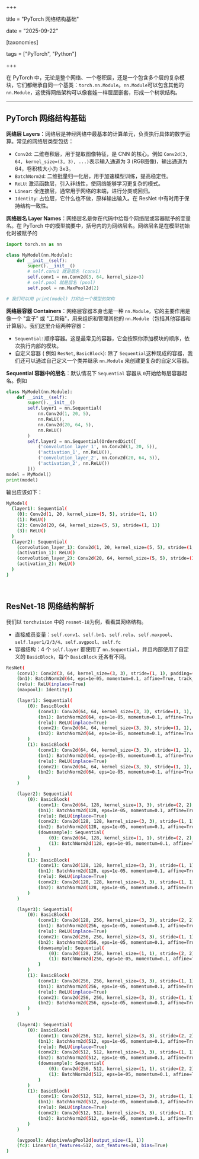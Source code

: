 +++

title = "PyTorch 网络结构基础"

date = "2025-09-22"

[taxonomies]

tags = ["PyTorch", "Python"]

+++



在 PyTorch 中，无论是整个网络、一个卷积层，还是一个包含多个层的复杂模块，它们都继承自同一个基类：`torch.nn.Module`​。`nn.Module`​ 可以包含其他的 `nn.Module`​，这使得网络架构可以像套娃一样层层嵌套，形成一个树状结构。

---

## PyTorch 网络结构基础

**网络层 Layers**：网络层是神经网络中最基本的计算单元，负责执行具体的数学运算。常见的网络层类型包括：

- `Conv2d`: 二维卷积层，用于提取图像特征，是 CNN 的核心。例如 `Conv2d(3, 64, kernel_size=(3, 3), ...)`​ 表示输入通道为 3 (RGB图像)，输出通道为 64，卷积核大小为 3x3。
- `BatchNorm2d`: 二维批量归一化层，用于加速模型训练，提高稳定性。
- `ReLU`: 激活函数层，引入非线性，使网络能够学习更复杂的模式。
- `Linear`: 全连接层，通常用于网络的末端，进行分类或回归。
- `Identity`: 占位层，它什么也不做，原样输出输入。在 ResNet 中有时用于保持结构一致性。

**网络层名 Layer Names**：网络层名是你在代码中给每个网络层或容器赋予的变量名。在 PyTorch 中的模型摘要中，括号内的为网络层名。网络层名是在模型初始化时被赋予的

```python
import torch.nn as nn

class MyModel(nn.Module):
    def __init__(self):
        super().__init__()
        # self.conv1 就是层名 (conv1)
        self.conv1 = nn.Conv2d(3, 64, kernel_size=3)
        # self.pool 就是层名 (pool)
        self.pool = nn.MaxPool2d(2)

# 我们可以用 print(model) 打印出一个模型的架构
```

**网络层容器 Containers**：网络层容器本身也是一种 `nn.Module`​，它的主要作用是像一个 "盒子" 或 "工具箱"，用来组织和管理其他的 `nn.Module`​（包括其他容器和计算层）。我们这里介绍两种容器：

- `Sequential`: 顺序容器。这是最常见的容器，它会按照你添加模块的顺序，依次执行内部的模块。
- 自定义容器 ( 例如 `ResNet`​, `BasicBlock`​): 除了 `Sequential`​ 这种现成的容器，我们还可以通过自己定义一个类并继承 `nn.Module`​ 来创建更复杂的自定义容器。

**Sequential 容器中的层名**：默认情况下 `Sequential`​ 容器从 `0`​ 开始给每层容器起名。例如

```python
class MyModel(nn.Module):
    def __init__(self):
        super().__init__()
        self.layer1 = nn.Sequential(
    		nn.Conv2d(1, 20, 5),
    		nn.ReLU(),
    		nn.Conv2d(20, 64, 5),
    		nn.ReLU()
		)
		self.layer2 = nn.Sequential(OrderedDict([
    		('convolution_layer_1', nn.Conv2d(1, 20, 5)),
    		('activation_1', nn.ReLU()),
    		('convolution_layer_2', nn.Conv2d(20, 64, 5)),
    		('activation_2', nn.ReLU())
		]))
model = MyModel()
print(model)
```

输出应该如下：

```bash
MyModel(
  (layer1): Sequential(
    (0): Conv2d(1, 20, kernel_size=(5, 5), stride=(1, 1))
    (1): ReLU()
    (2): Conv2d(20, 64, kernel_size=(5, 5), stride=(1, 1))
    (3): ReLU()
  )
  (layer2): Sequential(
    (convolution_layer_1): Conv2d(1, 20, kernel_size=(5, 5), stride=(1, 1))
    (activation_1): ReLU()
    (convolution_layer_2): Conv2d(20, 64, kernel_size=(5, 5), stride=(1, 1))
    (activation_2): ReLU()
  )
)
```

‍

## ResNet-18 网络结构解析

我们以 `torchvision`​ 中的 `resnet-18`​ 为例，看看其网络结构。

- 直接成员变量：`self.conv1`​、`self.bn1`​、`self.relu`​、`self.maxpool`​、`self.layer1/2/3/4`​、`self.avgpool`​、`self.fc`​
- 容器结构：4 个 `self.layer`​ 都使用了 `nn.Sequential`​，并且内部使用了自定义的 `BasicBlock`​，每个 `BasicBlock`​ 还各有不同。

```bash
ResNet(
    (conv1): Conv2d(3, 64, kernel_size=(3, 3), stride=(1, 1), padding=(1, 1), bias=False)
    (bn1): BatchNorm2d(64, eps=1e-05, momentum=0.1, affine=True, track_running_stats=True)
    (relu): ReLU(inplace=True)
    (maxpool): Identity()

    (layer1): Sequential(
        (0): BasicBlock(
            (conv1): Conv2d(64, 64, kernel_size=(3, 3), stride=(1, 1), padding=(1, 1), bias=False)
            (bn1): BatchNorm2d(64, eps=1e-05, momentum=0.1, affine=True, track_running_stats=True)
            (relu): ReLU(inplace=True)
            (conv2): Conv2d(64, 64, kernel_size=(3, 3), stride=(1, 1), padding=(1, 1), bias=False)
            (bn2): BatchNorm2d(64, eps=1e-05, momentum=0.1, affine=True, track_running_stats=True)
        )
        (1): BasicBlock(
            (conv1): Conv2d(64, 64, kernel_size=(3, 3), stride=(1, 1), padding=(1, 1), bias=False)
            (bn1): BatchNorm2d(64, eps=1e-05, momentum=0.1, affine=True, track_running_stats=True)
            (relu): ReLU(inplace=True)
            (conv2): Conv2d(64, 64, kernel_size=(3, 3), stride=(1, 1), padding=(1, 1), bias=False)
            (bn2): BatchNorm2d(64, eps=1e-05, momentum=0.1, affine=True, track_running_stats=True)
        )
    )

    (layer2): Sequential(
        (0): BasicBlock(
            (conv1): Conv2d(64, 128, kernel_size=(3, 3), stride=(2, 2), padding=(1, 1), bias=False)
            (bn1): BatchNorm2d(128, eps=1e-05, momentum=0.1, affine=True, track_running_stats=True)
            (relu): ReLU(inplace=True)
            (conv2): Conv2d(128, 128, kernel_size=(3, 3), stride=(1, 1), padding=(1, 1), bias=False)
            (bn2): BatchNorm2d(128, eps=1e-05, momentum=0.1, affine=True, track_running_stats=True)
            (downsample): Sequential(
                (0): Conv2d(64, 128, kernel_size=(1, 1), stride=(2, 2), bias=False)
                (1): BatchNorm2d(128, eps=1e-05, momentum=0.1, affine=True, track_running_stats=True)
            )
        )
        (1): BasicBlock(
            (conv1): Conv2d(128, 128, kernel_size=(3, 3), stride=(1, 1), padding=(1, 1), bias=False)
            (bn1): BatchNorm2d(128, eps=1e-05, momentum=0.1, affine=True, track_running_stats=True)
            (relu): ReLU(inplace=True)
            (conv2): Conv2d(128, 128, kernel_size=(3, 3), stride=(1, 1), padding=(1, 1), bias=False)
            (bn2): BatchNorm2d(128, eps=1e-05, momentum=0.1, affine=True, track_running_stats=True)
        )
    )

    (layer3): Sequential(
        (0): BasicBlock(
            (conv1): Conv2d(128, 256, kernel_size=(3, 3), stride=(2, 2), padding=(1, 1), bias=False)
            (bn1): BatchNorm2d(256, eps=1e-05, momentum=0.1, affine=True, track_running_stats=True)
            (relu): ReLU(inplace=True)
            (conv2): Conv2d(256, 256, kernel_size=(3, 3), stride=(1, 1), padding=(1, 1), bias=False)
            (bn2): BatchNorm2d(256, eps=1e-05, momentum=0.1, affine=True, track_running_stats=True)
            (downsample): Sequential(
                (0): Conv2d(128, 256, kernel_size=(1, 1), stride=(2, 2), bias=False)
                (1): BatchNorm2d(256, eps=1e-05, momentum=0.1, affine=True, track_running_stats=True)
            )
        )
        (1): BasicBlock(
            (conv1): Conv2d(256, 256, kernel_size=(3, 3), stride=(1, 1), padding=(1, 1), bias=False)
            (bn1): BatchNorm2d(256, eps=1e-05, momentum=0.1, affine=True, track_running_stats=True)
            (relu): ReLU(inplace=True)
            (conv2): Conv2d(256, 256, kernel_size=(3, 3), stride=(1, 1), padding=(1, 1), bias=False)
            (bn2): BatchNorm2d(256, eps=1e-05, momentum=0.1, affine=True, track_running_stats=True)
        )
    )

    (layer4): Sequential(
        (0): BasicBlock(
            (conv1): Conv2d(256, 512, kernel_size=(3, 3), stride=(2, 2), padding=(1, 1), bias=False)
            (bn1): BatchNorm2d(512, eps=1e-05, momentum=0.1, affine=True, track_running_stats=True)
            (relu): ReLU(inplace=True)
            (conv2): Conv2d(512, 512, kernel_size=(3, 3), stride=(1, 1), padding=(1, 1), bias=False)
            (bn2): BatchNorm2d(512, eps=1e-05, momentum=0.1, affine=True, track_running_stats=True)
            (downsample): Sequential(
                (0): Conv2d(256, 512, kernel_size=(1, 1), stride=(2, 2), bias=False)
                (1): BatchNorm2d(512, eps=1e-05, momentum=0.1, affine=True, track_running_stats=True)
            )
        )
        (1): BasicBlock(
            (conv1): Conv2d(512, 512, kernel_size=(3, 3), stride=(1, 1), padding=(1, 1), bias=False)
            (bn1): BatchNorm2d(512, eps=1e-05, momentum=0.1, affine=True, track_running_stats=True)
            (relu): ReLU(inplace=True)
            (conv2): Conv2d(512, 512, kernel_size=(3, 3), stride=(1, 1), padding=(1, 1), bias=False)
            (bn2): BatchNorm2d(512, eps=1e-05, momentum=0.1, affine=True, track_running_stats=True)
        )
    )

    (avgpool): AdaptiveAvgPool2d(output_size=(1, 1))
    (fc): Linear(in_features=512, out_features=10, bias=True)
)

```
